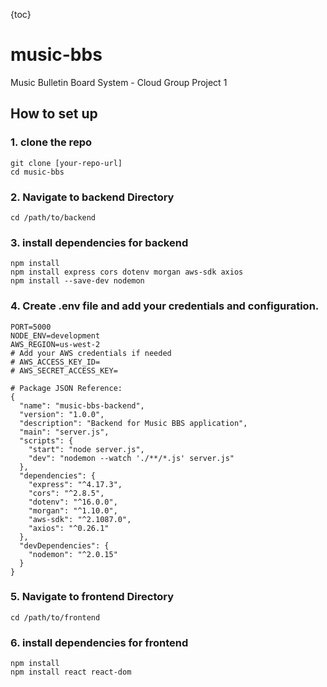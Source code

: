 {toc}

# music-bbs
Music Bulletin Board System - Cloud Group Project 1

## How to set up

### 1. clone the repo

```
git clone [your-repo-url]
cd music-bbs
```

### 2. Navigate to backend Directory

`cd /path/to/backend`

### 3. install dependencies for backend

```
npm install
npm install express cors dotenv morgan aws-sdk axios
npm install --save-dev nodemon
```

### 4. Create .env file and add your credentials and configuration. 

```
PORT=5000
NODE_ENV=development
AWS_REGION=us-west-2
# Add your AWS credentials if needed
# AWS_ACCESS_KEY_ID=
# AWS_SECRET_ACCESS_KEY=

# Package JSON Reference: 
{
  "name": "music-bbs-backend",
  "version": "1.0.0",
  "description": "Backend for Music BBS application",
  "main": "server.js",
  "scripts": {
    "start": "node server.js",
    "dev": "nodemon --watch './**/*.js' server.js"
  },
  "dependencies": {
    "express": "^4.17.3",
    "cors": "^2.8.5",
    "dotenv": "^16.0.0",
    "morgan": "^1.10.0",
    "aws-sdk": "^2.1087.0",
    "axios": "^0.26.1"
  },
  "devDependencies": {
    "nodemon": "^2.0.15"
  }
}
```

### 5. Navigate to frontend Directory

`cd /path/to/frontend`

### 6. install dependencies for frontend

```
npm install
npm install react react-dom
```
